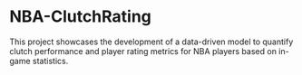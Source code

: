 # NBA-ClutchRating
This project showcases the development of a data-driven model to quantify clutch performance and player rating metrics for NBA players based on in-game statistics.
